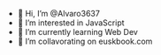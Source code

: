 - 👋 Hi, I’m @Alvaro3637
- 👀 I’m interested in JavaScript
- 🌱 I’m currently learning Web Dev
- 💞️ I’m collavorating on euskbook.com

<!---
Alvaro3637/Alvaro3637 is a ✨ special ✨ repository because its `README.md` (this file) appears on your GitHub profile.
You can click the Preview link to take a look at your changes.
--->
